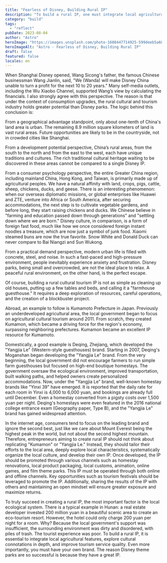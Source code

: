 ```yaml
---
title: "Fearless of Disney, Building Rural IP"
description: "To build a rural IP, one must integrate local agricultural features,"
category: "build"
tags:
  - "reflect"
pubDate: 2023-08-04
author: "Astro"
heroImage: "https://images.unsplash.com/photo-1608447714925-599deeb5a682"
heroImageAlt: "Astro - Fearless of Disney, Building Rural IP"
draft: false
featured: false
locales: en
---
```


When Shanghai Disney opened, Wang Sicong's father, the famous Chinese businessman Wang Jianlin, said, "We (Wanda) will make Disney China unable to turn a profit for the next 10 to 20 years." Many self-media outlets, including the Wu Xiaobo Channel, supported Wang’s view by calculating the financials. I also strongly agree with this perspective. The reason is that under the context of consumption upgrades, the rural cultural and tourism industry holds greater potential than Disney parks. The logic behind this conclusion is:

From a geographical advantage standpoint, only about one-tenth of China's land area is urban. The remaining 8.9 million square kilometers of land is vast rural areas. Future opportunities are likely to be in the countryside, not in crowded cities like Shanghai.

From a development potential perspective, China’s rural areas, from the south to the north and from the east to the west, each have unique traditions and cultures. The rich traditional cultural heritage waiting to be discovered in these areas cannot be compared to a single Disney IP.

From a consumer psychology perspective, the entire Greater China region, including mainland China, Hong Kong, and Taiwan, is primarily made up of agricultural peoples. We have a natural affinity with land, crops, pigs, cattle, sheep, chickens, ducks, and geese. There is an interesting phenomenon: when our overseas diplomatic missions, or global enterprises like Huawei and ZTE, venture into Africa or South America, after securing accommodations, the next step is to cultivate vegetable gardens, and before long, they start raising chickens and ducks. We Chinese believe in "farming and education passed down through generations" and "settling down where we are born." Disney culture, in comparison, is a form of foreign fast food, much like how we once considered foreign instant noodles a treasure, which are now just a symbol of junk food. Xiaomi steamed buns are now the true favorite. Snow White and Donald Duck can never compare to Bai Niangzi and Sun Wukong.

From a practical demand perspective, modern urban life is filled with concrete, steel, and noise. In such a fast-paced and high-pressure environment, people inevitably experience anxiety and frustration. Disney parks, being small and overcrowded, are not the ideal place to relax. A peaceful rural environment, on the other hand, is the perfect escape.

Of course, building a rural cultural tourism IP is not as simple as cleaning up old houses, putting up a few tables and beds, and calling it a "farmhouse guesthouse." It requires a deep exploration of resources, careful operations, and the creation of a blockbuster project.

Abroad, an example to follow is Kumamoto Prefecture in Japan. Previously an underdeveloped agricultural area, the local government began to focus on agricultural cultural tourism around 2011. From scratch, they created Kumamon, which became a driving force for the region's economy, surpassing neighboring prefectures. Kumamon became an excellent IP resource for Kumamoto.

Domestically, a good example is Deqing, Zhejiang, which developed the "Yangjia Le" (Western-style guesthouses) brand. Starting in 2007, Deqing's Moganshan began developing the "Yangjia Le" brand. From the very beginning, the local government did not encourage farmers to run simple farm guesthouses but focused on high-end boutique homestays. The government oversaw the ecological environment, improved transportation, built walking paths, and helped owners create personalized accommodations. Now, under the "Yangjia Le" brand, well-known homestay brands like "Yinxi 39" have emerged. It is reported that the daily rate for each room in Yinxi is 4,000 to 6,000 yuan, and bookings are already full until December. Even a homestay converted from a pigsty costs over 1,500 yuan per night. Deqing's homestays were even featured in the 2016 national college entrance exam (Geography paper, Type B), and the "Yangjia Le" brand has gained widespread attention.

In the internet age, consumers tend to focus on the leading brand and ignore the second best, just like we care about Mount Everest being the highest peak in the world, but not about the second highest mountain. Therefore, entrepreneurs aiming to create rural IP should not think about replicating "Kumamon" or "Yangjia Le." Instead, they should tailor their efforts to the local area, deeply explore local characteristics, systematically organize the local culture, and develop their own IP. Once developed, the IP should be promoted through various channels such as homestay renovations, local product packaging, local customs, animation, online games, and film theme parks. This IP must be operated through both online and offline channels. Key opportunities such as tourism festivals should be leveraged to promote the IP. Additionally, sharing the results of the IP with others and maintaining an open mindset will ensure greater exposure and maximize returns.

To truly succeed in creating a rural IP, the most important factor is the local ecological system. There is a typical example in Hunan: a real estate developer invested 200 million yuan in a beautiful scenic area to create an eco-tourism resort. However, the hotel could only charge 200 yuan per night for a room. Why? Because the local government's support was insufficient, the surrounding environment was dirty and disordered, with piles of trash. The tourist experience was poor. To build a rural IP, it is essential to integrate local agricultural features, explore cultural connotations in depth, and improve tourism service quality. Even more importantly, you must have your own brand. The reason Disney theme parks are so successful is because they have a great IP.
